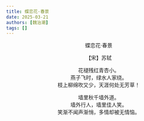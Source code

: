```yaml
---
title: 蝶恋花·春景
date: 2025-03-21
authors: [魏治潮]
tags: []
---
```


<div style="text-align: center">

蝶恋花·春景
<!--more-->
【宋】苏轼

花褪残红青杏小。  
燕子飞时，绿水人家绕。  
枝上柳绵吹又少，天涯何处无芳草！ 

墙里秋千墙外道。  
墙外行人，墙里佳人笑。  
笑渐不闻声渐悄，多情却被无情恼。 

</div>


